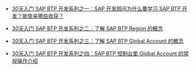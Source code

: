 - [30天入门 SAP BTP 开发系列之一：SAP 开发顾问为什么要学习 SAP BTP 开发？能带来哪些收获？](https://blog.csdn.net/i042416/article/details/149053482)

- [30天入门 SAP BTP 开发系列之二：了解 SAP BTP Region 的概念](https://blog.csdn.net/i042416/article/details/149053513)

- [30天入门 SAP BTP 开发系列之三：了解 SAP BTP Global Account 的概念](https://blog.csdn.net/i042416/article/details/149053537)

- [30天入门 SAP BTP 开发系列之四：SAP BTP 控制台里 Global Account 的常规操作介绍](https://blog.csdn.net/i042416/article/details/149076655)
